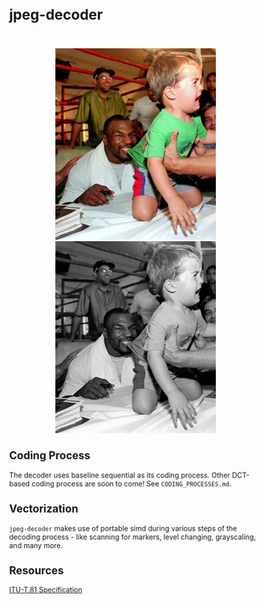 # jpeg-decoder

<br />

<p align="center">
    <img src="mike.jpg" alt="Original Mike" width="320"/>
    <img src="gray_mike.png" alt="Grayscale Mike" width="320"/>
</p>

## Coding Process

The decoder uses baseline sequential as its coding process. Other DCT-based coding process are soon to come!
See `CODING_PROCESSES.md`.

## Vectorization

`jpeg-decoder` makes use of portable simd during various steps of the decoding process - like scanning for markers,
level changing, grayscaling, and many more.

## Resources

[ITU-T.81 Specification](https://www.w3.org/Graphics/JPEG/itu-t81.pdf)
